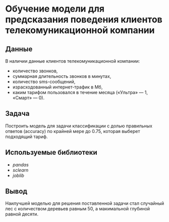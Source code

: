 # Обучение модели для предсказания поведения клиентов телекомуникационной компании


## Данные

В наличии данные клиентов телекомуникационной компании:
- количество звонков,
- суммарная длительность звонков в минутах,
- количество sms-сообщений,
- израсходованный интернет-трафик в Мб,
- каким тарифом пользовался в течение месяца («Ультра» — 1, «Смарт» — 0).

## Задача

Построить модель для задачи классификации с долью правильных ответов (accuracy) по крайней мере до 0.75, которая выберет подходящий тариф.

## Используемые библиотеки
- *pandas*
- *sclearn*
- *joblib*

## Вывод

Наилучшей моделью для решения поставленной задачи стал случайный лес с количеством деревьев равным 50, а макимальной глубиной равной десяти.  
